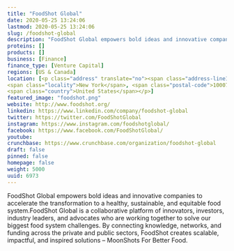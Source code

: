 ```yaml
---
title: "FoodShot Global"
date: 2020-05-25 13:24:06
lastmod: 2020-05-25 13:24:06
slug: /foodshot-global
description: "FoodShot Global empowers bold ideas and innovative companies to accelerate the transformation to a healthy, sustainable, and equitable food system.FoodShot Global is a collaborative platform of innovators, investors, industry leaders, and advocates who are working together to solve our biggest food system challenges. By connecting knowledge, networks, and funding across the private and public sectors, FoodShot creates scalable, impactful, and inspired solutions – MoonShots For Better Food."
proteins: []
products: []
business: [Finance]
finance_type: [Venture Capital]
regions: [US & Canada]
location: [<p class="address" translate="no"><span class="address-line1">Broadway</span><br>
<span class="locality">New York</span>, <span class="postal-code">10007</span><br>
<span class="country">United States</span></p>]
featured_image: "foodshot.png"
website: http://www.foodshot.org/
linkedin: https://www.linkedin.com/company/foodshot-global
twitter: https://twitter.com/FoodShotGlobal
instagram: https://www.instagram.com/foodshotglobal/
facebook: https://www.facebook.com/FoodShotGlobal/
youtube: 
crunchbase: https://www.crunchbase.com/organization/foodshot-global
draft: false
pinned: false
homepage: false
weight: 5000
uuid: 6973
---
```

FoodShot Global empowers bold ideas and innovative companies to accelerate the transformation to a healthy, sustainable, and equitable food system.FoodShot Global is a collaborative platform of innovators, investors, industry leaders, and advocates who are working together to solve our biggest food system challenges. By connecting knowledge, networks, and funding across the private and public sectors, FoodShot creates scalable, impactful, and inspired solutions – MoonShots For Better Food.
